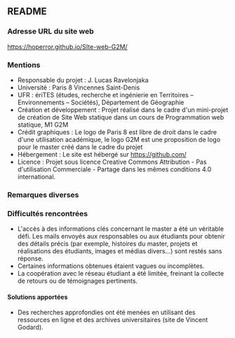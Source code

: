 ## README

### Adresse URL du site web 
https://hoperror.github.io/SIte-web-G2M/

### Mentions 
- Responsable du projet : J. Lucas Ravelonjaka
- Université : Paris 8 Vincennes Saint-Denis 
- UFR : ériTES (études, recherche et ingénierie en Territoires – Environnements – Sociétés), Département de Géographie
- Création et développement : Projet réalisé dans le cadre d'un mini-projet de création de Site Web statique dans un cours de Programmation web statique, M1 G2M
- Crédit graphiques : Le logo de Paris 8 est libre de droit dans le cadre d'une utilisation académique, le logo G2M est une proposition de logo pour le master créé dans le cadre du projet
- Hébergement : Le site est hébergé sur https://github.com/
- Licence : Projet sous licence Creative Commons Attribution - Pas d'utilisation Commerciale - Partage dans les mêmes conditions 4.0 international.

### Remarques diverses

### Difficultés rencontrées 
- L'accès à des informations clés concernant le master a été un véritable défi. Les mails envoyés aux responsables ou aux étudiants pour obtenir des détails précis (par exemple, histoires du master, projets et réalisations des étudiants, images et médias divers...) sont restés sans réponse.
- Certaines informations obtenues étaient vagues ou incomplètes.
- La coopération avec le réseau étudiant a été limitée, freinant la collecte de retours ou de témoignages pertinents.

#### Solutions apportées
- Des recherches approfondies ont été menées en utilisant des ressources en ligne et des archives universitaires (site de Vincent Godard). 
